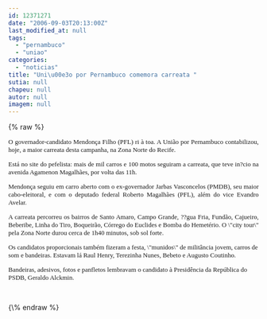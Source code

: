 ```yaml
---
id: 12371271
date: "2006-09-03T20:13:00Z"
last_modified_at: null
tags:
  - "pernambuco"
  - "uniao"
categories:
  - "noticias"
title: "Uni\u00e3o por Pernambuco comemora carreata "
sutia: null
chapeu: null
autor: null
imagem: null
---
```

{\% raw %}
<p><FONT size=2></p>
<p><P align=justify><FONT face=Verdana>O governador-candidato Mendonça Filho (PFL) ri à toa. A União por Pernambuco contabilizou, hoje, a maior carreata desta campanha, na Zona Norte do Recife. </FONT></P></p>
<p><P align=justify><FONT face=Verdana>Está no site do pefelista: mais de mil carros e 100 motos seguiram a carreata, que teve in?cio na avenida Agamenon Magalhães, por volta das 11h.</FONT></P></p>
<p><P align=justify><FONT face=Verdana>Mendonça seguiu em carro aberto com o ex-governador Jarbas Vasconcelos (PMDB), seu maior cabo-eleitoral, e com o deputado federal Roberto Magalhães (PFL), além do vice Evandro Avelar. </FONT></P></p>
<p><P align=justify><FONT face=Verdana>A carreata percorreu os bairros de Santo Amaro, Campo Grande, ??gua Fria, Fundão, Cajueiro, Beberibe, Linha do Tiro, Boqueirão, Córrego do Euclides e Bomba do Hemetério. O \"city tour\" pela Zona Norte durou cerca de 1h40 minutos, sob sol forte. </FONT></P></p>
<p><P><FONT face=Verdana>Os candidatos proporcionais também fizeram a festa, \"munidos\" de militância jovem, carros de som e bandeiras. Estavam lá Raul Henry, Terezinha Nunes, Bebeto e Augusto Coutinho. </FONT></P></p>
<p><P><FONT face=Verdana>Bandeiras, adesivos, fotos e panfletos lembravam o candidato à Presidência da República do PSDB, Geraldo Alckmin. </FONT></P></p>
<p><P>&nbsp;</P></FONT> </p>
{\% endraw %}